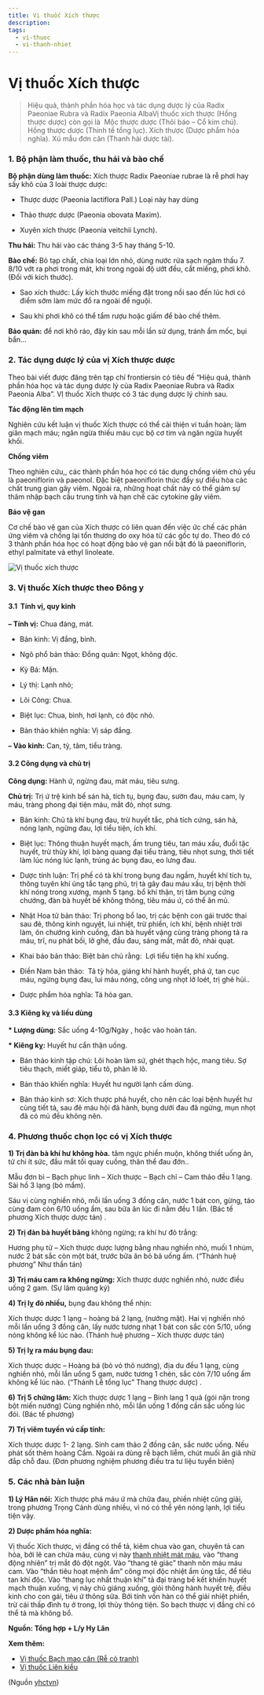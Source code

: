 ```yaml
---
title: Vị thuốc Xích thược
description: 
tags:
  - vi-thuoc
  - vi-thanh-nhiet
---
```


# Vị thuốc Xích thược 

> Hiệu quả, thành phần hóa học và tác dụng dược lý của Radix Paeoniae Rubra và Radix Paeonia AlbaVị thuốc xích thược (Hồng thược dược) còn gọi là  Mộc thược dược (Thôi báo – Cổ kim chú). Hồng thược dược (Thinh tế tổng lục). Xích thược (Dược phẩm hóa nghĩa). Xú mẫu đơn căn (Thanh hải dược tài).

### 1. Bộ phận làm thuốc, thu hái và bào chế

**Bộ phận dùng làm thuốc:** Xích thược Radix Paeoniae rubrae là rễ phơi hay sấy khô của 3 loài thược dược:

+ Thược dược (Paeonia lactiflora Pall.) Loại này hay dùng

+ Thảo thược dược (Paeonia obovata Maxim). 

+ Xuyên xích thược (Paeonia veitchii Lynch).

**Thu hái:** Thu hái vào các tháng 3-5 hay tháng 5-10. 

**Bào chế:** Bỏ tạp chất, chia loại lớn nhỏ, dùng nước rửa sạch ngâm thấu 7. 8/10 vớt ra phơi trong mát, khi trong ngoài độ ướt đều, cắt miếng, phơi khô. (Đối với kích thước).

+ Sao xích thước: Lấy kích thước miếng đặt trong nồi sao đến lúc hơi có điểm sớm làm mức đổ ra ngoài để nguội.

+ Sau khi phơi khô có thể tẩm rượu hoặc giấm để bào chế thêm.

**Bảo quản:** để nơi khô ráo, đậy kín sau mỗi lần sử dụng, tránh ẩm mốc, bụi bẩn…

### 2. Tác dụng dược lý của vị Xích thược dược

Theo bài viết được đăng trên tạp chí frontiersin có tiêu đề “Hiệu quả, thành phần hóa học và tác dụng dược lý của Radix Paeoniae Rubra và Radix Paeonia Alba”. VỊ thuốc Xích thược có 3 tác dụng dược lý chính sau.

**Tác động lên tim mạch**

Nghiên cứu kết luận vị thuốc Xích thược có thể cải thiện vi tuần hoàn; làm giãn mạch máu; ngăn ngừa thiếu máu cục bộ cơ tim và ngăn ngừa huyết khối.

**Chống viêm**

Theo nghiên cứu,, các thành phần hóa học có tác dụng chống viêm chủ yếu là paeoniflorin và paeonol. Đặc biệt paeoniflorin thúc đẩy sự điều hòa các chất trung gian gây viêm. Ngoài ra, những hoạt chất này có thể giảm sự thâm nhập bạch cầu trung tính và hạn chế các cytokine gây viêm.

**Bảo vệ gan**

Cơ chế bào vệ gan của Xích thược có liên quan đến việc ức chế các phản ứng viêm và chống lại tổn thương do oxy hóa từ các gốc tự do. Theo đó có 3 thành phần hóa học có hoạt động bảo vệ gan nổi bật đó là paeoniflorin, ethyl palmitate và ethyl linoleate.

![Vị thuốc xích thược](/imgs/yhctvn/Vi-thuoc-xich-thuoc.jpg)

### 3. Vị thuốc Xích thược theo Đông y

#### 3.1  Tính vị, quy kinh

**– Tính vị:** Chua đáng, mát. 

+ Bản kinh: Vị đắng, bình. 

+ Ngô phổ bản thảo: Đồng quân: Ngọt, không độc. 

+ Kỳ Bá: Mặn. 

+ Lý thị: Lạnh nhỏ; 

+ Lôi Công: Chua.

+ Biệt lục: Chua, bình, hơi lạnh, có độc nhỏ.

+ Bản thảo khiên nghĩa: Vị sáp đắng. 

**– Vào kinh:** Can, tỳ, tâm, tiểu tràng. 

#### 3.2 Công dụng và chủ trị

**Công dụng:** Hành ứ, ngừng đau, mát máu, tiêu sưng. 

**Chủ trị:** Trị ứ trệ kinh bế sán hà, tích tụ, bụng đau, sườn đau, máu cam, ly máu, tràng phong đại tiện máu, mắt đỏ, nhọt sưng.

+ Bản kinh: Chủ tà khí bụng đau, trừ huyết tắc, phá tích cứng, sán hà, nóng lạnh, ngừng đau, lợi tiểu tiện, ích khí.

+ Biệt lục: Thông thuận huyết mạch, ấm trung tiêu, tan máu xấu, đuổi tặc huyết, trừ thủy khí, lợi bàng quang đại tiểu tràng, tiêu nhọt sưng, thời tiết làm lúc nóng lúc lạnh, trúng ác bụng đau, eo lưng đau.

+ Dược tính luận: Trị phế có tà khí trong bụng đau ngầm, huyết khí tích tụ, thông tuyên khí ủng tắc tạng phủ, trị tà gây đau máu xấu, trị bệnh thời khí nóng trong xương, mạnh 5 tạng. bổ khí thận, trị tâm bụng cứng chướng, đàn bà huyết bế không thông, tiêu máu ứ, có thể ăn mủ.

+ Nhật Hoa tử bản thảo: Trị phong bổ lao, trị các bệnh con gái trước thai sau đẻ, thông kinh nguyệt, lui nhiệt, trừ phiền, ích khí, bệnh nhiệt trời làm, ôn chướng kinh cuồng, đàn bà huyết vậng cùng tràng phong tả ra máu, trĩ, nu phát bối, lở ghé, đầu đau, sáng mắt, mắt đỏ, nhài quạt.

+ Khai báo bản thảo: Biệt bản chủ rằng:  Lợi tiểu tiện hạ khí xuống.

+ Điền Nam bản thảo:  Tả tỳ hỏa, giáng khí hành huyết, phá ứ, tan cục máu, ngừng bụng đau, lui máu nóng, công ung nhọt lở loét, trị ghẻ hủi..

+ Dược phẩm hóa nghĩa: Tá hỏa gan.

#### 3.3 Kiêng kỵ và liều dùng

**\* Lượng dùng:** Sắc uống 4-10g/Ngày , hoặc vào hoàn tán.

**\* Kiêng kỵ:** Huyết hư cẩn thận uống. 

+ Bản thảo kinh tập chú: Lôi hoàn làm sứ, ghét thạch hộc, mang tiêu. Sợ tiêu thạch, miết giáp, tiểu tô, phản lê lô.

+ Bản thảo khiến nghĩa: Huyết hư người lạnh cấm dùng. 

+ Bản thảo kinh sơ: Xích thược phá huyết, cho nên các loại bệnh huyết hư cùng tiết tả, sau đẻ máu hội đã hành, bụng dưới đau đã ngừng, mụn nhọt đã có mủ đều không nên.

### 4. Phương thuốc chọn lọc có vị Xích thược

**1) Trị đàn bà khí hư không hòa.** tâm ngực phiền muộn, không thiết uống ăn, tứ chi ít sức, đầu mắt tối quay cuồng, thân thể đau đớn..

Mẫu đơn bì – Bạch phục linh – Xích thược – Bạch chỉ – Cam thảo đều 1 lạng. Sài hồ 3 lạng (bỏ mầm).

Sáu vị cùng nghiền nhỏ, mỗi lần uống 3 đồng cân, nước 1 bát con, gừng, táo cùng đam còn 6/10 uống ấm, sau bữa ăn lúc đi nằm đều 1 lần. (Bác tế phương Xích thược dược tán) .

**2) Trị đàn bà huyết băng** không ngừng; ra khí hư đỏ trắng:

Hương phụ tử – Xích thược dược lượng bằng nhau nghiền nhỏ, muối 1 nhúm, nước 2 bát sắc còn một bát, trước bữa ăn bỏ bã uống ấm. (“Thánh huệ phương” Như thần tán)

**3) Trị máu cam ra không ngừng:** Xích thược dược nghiền nhỏ, nước điều uống 2 gam. (Sự lâm quảng ký)

**4) Trị lỵ đỏ nhiều,** bụng đau không thể nhịn:

Xích thược dược 1 lạng – hoàng bá 2 lạng, (nướng mật). Hai vị nghiền nhỏ mỗi lần uống 3 đồng cân, lấy nước tương nhạt 1 bát con sắc còn 5/10, uống nóng không kể lúc nào. (Thánh huệ phương – Xích thược dược tán)

**5) Trị lỵ ra máu bụng đau:**

Xích thược dược – Hoàng bá (bỏ vỏ thô nướng), địa du đều 1 lạng, cùng nghiền nhỏ, mỗi lần uống 5 gam, nước tương 1 chén, sắc còn 7/10 uống ấm không kể lúc nào. (“Thánh Lễ tổng lục” Thang thược dược) .

**6) Trị 5 chứng lâm:** Xích thược dược 1 lạng – Binh lang 1 quả (gói nặn trong bột miến nướng) Cùng nghiền nhỏ, mỗi lần uống 1 đồng cần sắc uống lúc đói. (Bác tế phương) 

**7) Trị viêm tuyến vú cấp tính:**

Xích thược dược 1- 2 lạng. Sinh cam thảo 2 đồng cân, sắc nước uống. Nếu phát sốt thêm hoàng Cầm. Ngoài ra dùng rễ bạch liễm, chút muối ăn giã nhừ đắp chỗ đau. (Đơn phương nghiệm phương điều tra tư liệu tuyển biên)

### 5. Các nhà bàn luận

**1) Lý Hãn nói:** Xích thược phá máu ứ mà chữa đau, phiền nhiệt cũng giải, trong phương Trọng Cảnh dùng nhiều, vì nó có thể yên nóng lạnh, lợi tiểu tiện vậy.

**2) Dược phẩm hóa nghĩa:**

Vị thuốc Xích thược, vị đắng có thể tả, kiêm chua vào gan, chuyên tả can hỏa, bởi lẽ can chứa máu, cùng vị này [thanh nhiệt mát máu](/yhctvn/dai-cuong-thuoc-thanh-nhiet/), vào “thang động nhiên” trị mắt đỏ đột ngột. Vào “thang tê giác” thanh nôn máu máu cam. Vào “thần tiêu hoạt mệnh ẩm” công mọi độc nhiệt ẩm ủng tắc, để tiêu tan khí độc. Vào “thang lục nhất thuận khí” tả đại tràng bế kết khiến huyết mạch thuận xuống, vị này chủ giáng xuống, giỏi thông hành huyết trệ, điều kinh cho con gái, tiêu ứ thông sữa. Bởi tính vốn hàn có thể giải nhiệt phiền, trừ cái thấp đình tụ ở trong, lợi thủy thông tiện. So bạch thược vị đắng chỉ có thể tả mà không bổ.

**Nguồn: Tổng hợp + L/y Hy Lãn**

**Xem thêm:**

* [Vị thuốc Bạch mao căn (Rễ cỏ tranh)](/yhctvn/vi-thuoc-bach-mao-can-re-co-tranh/)
* [Vị thuốc Liên kiều](/yhctvn/vi-thuoc-lien-kieu/)

(Nguồn <a href="https://yhctvn.com/vi-thuoc-xich-thuoc/" target="_blank">yhctvn</a>)
